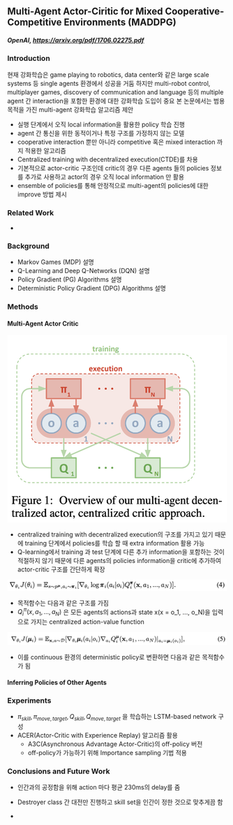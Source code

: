 ## Multi-Agent Actor-Ciritic for Mixed Cooperative-Competitive Environments (MADDPG)

##### OpenAI, https://arxiv.org/pdf/1706.02275.pdf

### Introduction

현재 강화학습은 game playing to robotics, data center와 같은 large scale systems 등 single agents 환경에서 성공을 거둠
하지만 multi-robot control, multiplayer games, discovery of communication and language 등의 multiple agent 간 interaction을 포함한 환경에 대한 강화학습 도입이 중요
본 논문에서는 범용 목적을 가진 multi-agent 강화학습 알고리즘 제안

- 실행 단계에서 오직 local information을 활용한 policy 학습 진행
- agent 간 통신을 위한 동적이거나 특정 구조를 가정하지 않는 모델
- cooperative interaction 뿐만 아니라 competitive 혹은 mixed interaction 까지 적용한 알고리즘
- Centralized training with decentralized execution(CTDE)를 차용
- 기본적으로 actor-critic 구조인데 critic의 경우 다른 agents 들의 policies 정보를 추가로 사용하고 actor의 경우 오직 local information 만 활용
- ensemble of policies를 통해 안정적으로 multi-agent의 policies에 대한 improve 방법 제시

### Related Work

- 

### Background

- Markov Games (MDP) 설명
- Q-Learning and Deep Q-Networks (DQN) 설명
- Policy Gradient (PG) Algorithms 설명
- Deterministic Policy Gradient (DPG) Algorithms 설명

### Methods

#### Multi-Agent Actor Critic

![Overview of our multi-agent decentralized actor, centralized critic approach](paper_images/MADDPG_image1.png)

- centralized training with decentralized execution의 구조를 가지고 있기 때문에 training 단계에서 policies를 학습 할 때 extra information 활용 가능
- Q-learning에서 training 과 test 단계에 다른 추가 information을 포함하는 것이 적절하지 않기 때문에 다른 agents의 policies information을 critic에 추가하여 actor-critic 구조를 간단하게 확장

![Object function](paper_images/MADDPG_image2.png)

- 목적함수는 다음과 같은 구조를 가짐
- $Q_i^\pi(x, a_1, ..., a_N)$ 은 모든 agents의 actions과 state x(x = o_1, ..., o_N)을 입력으로 가지는 centralized action-value function

![Object function](paper_images/MADDPG_image3.png)

- 이를 continuous 환경의 deterministic policy로 변환하면 다음과 같은 목적함수가 됨

#### Inferring Policies of Other Agents



### Experiments

- $\pi_{skill} , \pi_{move, target}, Q_{skill}, Q_{move, target}$ 을 학습하는 LSTM-based network 구성
- ACER(Actor-Critic with Experience Replay) 알고리즘 활용 
  - A3C(Asynchronous Advantage Actor-Critic)의 off-policy 버전
  - off-policy가 가능하기 위해 Importance sampling 기법 적용

### Conclusions and Future Work

- 인간과의 공정함을 위해 action 마다 평균 230ms의 delay를 줌
- Destroyer class 간 대전만 진행하고 skill set을 인간이 정한 것으로 맞추게끔 함

- 